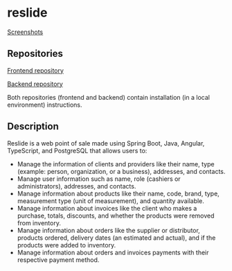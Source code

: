 # reslide

[Screenshots](https://github.com/fsv2860/reslide/blob/main/screenshots.md)

## Repositories

[Frontend repository](https://www.github.com/fsv2860/reslide-frontend)

[Backend repository](https://www.github.com/fsv2860/reslide-backend)

Both repositories (frontend and backend) contain installation (in a local environment) instructions.

## Description

Reslide is a web point of sale made using Spring Boot, Java, Angular, TypeScript, and PostgreSQL that allows users to:

- Manage the information of clients and providers like their name, type (example: person, organization, or a business), addresses, and contacts.
- Manage user information such as name, role (cashiers or administrators), addresses, and contacts.
- Manage information about products like their name, code, brand, type, measurement type (unit of measurement), and quantity available.
- Manage information about invoices like the client who makes a purchase, totals, discounts, and whether the products were removed from inventory.
- Manage information about orders like the supplier or distributor, products ordered, delivery dates (an estimated and actual), and if the products were added to inventory.
- Manage information about orders and invoices payments with their respective payment method.
